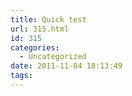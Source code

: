 ```yaml
---
title: Quick test
url: 315.html
id: 315
categories:
  - Uncategorized
date: 2011-11-04 18:13:49
tags:
---
```

